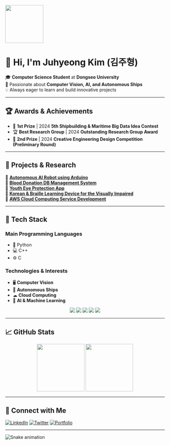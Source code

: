 <p align="left">
  <img src="https://avatars.githubusercontent.com/u/YOUR_GITHUB_ID?v=4" width="120" height="120" />
  <h1>👋 Hi, I'm Juhyeong Kim (김주형)</h1>
</p>

🎓 **Computer Science Student** at **Dongseo University**  
🚀 Passionate about **Computer Vision, AI, and Autonomous Ships**  
💡 Always eager to learn and build innovative projects  

---

## 🏆 Awards & Achievements
- 🥇 **1st Prize** | 2024 **5th Shipbuilding & Maritime Big Data Idea Contest**  
- 🏆 **Best Research Group** | 2024 **Outstanding Research Group Award**  
- 🏅 **2nd Prize** | 2024 **Creative Engineering Design Competition (Preliminary Round)**  

---

## 🔬 Projects & Research
🔹 [**Autonomous AI Robot using Arduino**](#)  
🔹 [**Blood Donation DB Management System**](#)  
🔹 [**Youth Eye Protection App**](#)  
🔹 [**Korean & Braille Learning Device for the Visually Impaired**](#)  
🔹 [**AWS Cloud Computing Service Development**](#)  

---

## 🚀 Tech Stack
### **Main Programming Languages**
- 🐍 Python
- 💻 C++
- ⚙️ C

### **Technologies & Interests**
- 🖥 **Computer Vision**
- 🚢 **Autonomous Ships**
- ☁ **Cloud Computing**
- 🤖 **AI & Machine Learning**

<p align="center">
  <img src="https://img.shields.io/badge/Python-3776AB?style=for-the-badge&logo=python&logoColor=white"/>
  <img src="https://img.shields.io/badge/C++-00599C?style=for-the-badge&logo=c%2B%2B&logoColor=white"/>
  <img src="https://img.shields.io/badge/C-A8B9CC?style=for-the-badge&logo=c&logoColor=white"/>
  <img src="https://img.shields.io/badge/OpenCV-5C3EE8?style=for-the-badge&logo=opencv&logoColor=white"/>
  <img src="https://img.shields.io/badge/AWS-232F3E?style=for-the-badge&logo=amazon-aws&logoColor=white"/>
</p>

---

## 📈 GitHub Stats
<p align="center">
  <img src="https://github-readme-stats.vercel.app/api?username=kjh46&show_icons=true&theme=tokyonight" height="150"/>
  <img src="https://github-readme-streak-stats.herokuapp.com/?user=kjh46&theme=tokyonight" height="150"/>
</p>

---

## 🔗 Connect with Me
[![LinkedIn](https://img.shields.io/badge/LinkedIn-0077B5?style=for-the-badge&logo=linkedin&logoColor=white)](https://linkedin.com/in/your-profile)
[![Twitter](https://img.shields.io/badge/Twitter-1DA1F2?style=for-the-badge&logo=twitter&logoColor=white)](https://twitter.com/your-profile)
[![Portfolio](https://img.shields.io/badge/Portfolio-FF5722?style=for-the-badge&logo=google-chrome&logoColor=white)](https://your-portfolio.com)

---

![Snake animation](https://github.com/kjh46/kjh46/blob/output/github-contribution-grid-snake.svg)

